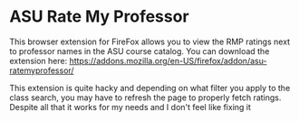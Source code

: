 # ASU Rate My Professor

This browser extension for FireFox allows you to view the RMP ratings next to professor names in the ASU course catalog.
You can download the extension here: https://addons.mozilla.org/en-US/firefox/addon/asu-ratemyprofessor/

This extension is quite hacky and depending on what filter you apply to the class search, you may have to refresh the page to properly fetch ratings. Despite all that it works for my needs and I don't feel like fixing it
